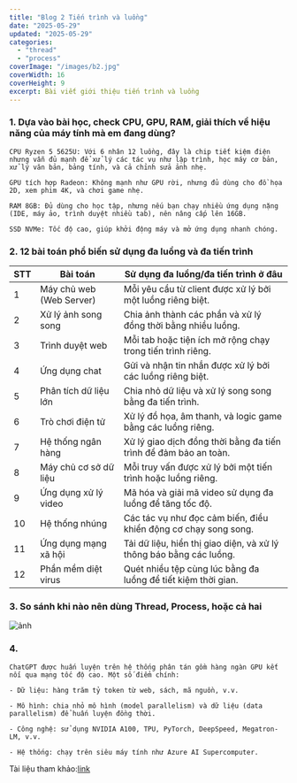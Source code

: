 ```yaml
---
title: "Blog 2 Tiến trình và luồng"
date: "2025-05-29"
updated: "2025-05-29"
categories:
  - "thread"
  - "process"
coverImage: "/images/b2.jpg"
coverWidth: 16
coverHeight: 9
excerpt: Bài viết giới thiệu tiến trình và luồng
---
```


### 1. Dựa vào bài học, check CPU, GPU, RAM, giải thích về hiệu năng của máy tính mà em đang dùng?
    CPU Ryzen 5 5625U: Với 6 nhân 12 luồng, đây là chip tiết kiệm điện nhưng vẫn đủ mạnh để xử lý các tác vụ như lập trình, học máy cơ bản, xử lý văn bản, bảng tính, và cả chỉnh sửa ảnh nhẹ.

    GPU tích hợp Radeon: Không mạnh như GPU rời, nhưng đủ dùng cho đồ họa 2D, xem phim 4K, và chơi game nhẹ.
    
    RAM 8GB: Đủ dùng cho học tập, nhưng nếu bạn chạy nhiều ứng dụng nặng (IDE, máy ảo, trình duyệt nhiều tab), nên nâng cấp lên 16GB.

    SSD NVMe: Tốc độ cao, giúp khởi động máy và mở ứng dụng nhanh chóng.

### 2. 12 bài toán phổ biến sử dụng đa luồng và đa tiến trình

| STT | Bài toán                 | Sử dụng đa luồng/đa tiến trình ở đâu                                |
| --- | ------------------------ | ------------------------------------------------------------------- |
| 1   | Máy chủ web (Web Server) | Mỗi yêu cầu từ client được xử lý bởi một luồng riêng biệt.          |
| 2   | Xử lý ảnh song song      | Chia ảnh thành các phần và xử lý đồng thời bằng nhiều luồng.        |
| 3   | Trình duyệt web          | Mỗi tab hoặc tiện ích mở rộng chạy trong tiến trình riêng.          |
| 4   | Ứng dụng chat            | Gửi và nhận tin nhắn được xử lý bởi các luồng riêng biệt.           |
| 5   | Phân tích dữ liệu lớn    | Chia nhỏ dữ liệu và xử lý song song bằng đa tiến trình.             |
| 6   | Trò chơi điện tử         | Xử lý đồ họa, âm thanh, và logic game bằng các luồng riêng.         |
| 7   | Hệ thống ngân hàng       | Xử lý giao dịch đồng thời bằng đa tiến trình để đảm bảo an toàn.    |
| 8   | Máy chủ cơ sở dữ liệu    | Mỗi truy vấn được xử lý bởi một tiến trình hoặc luồng riêng.        |
| 9   | Ứng dụng xử lý video     | Mã hóa và giải mã video sử dụng đa luồng để tăng tốc độ.            |
| 10  | Hệ thống nhúng           | Các tác vụ như đọc cảm biến, điều khiển động cơ chạy song song.     |
| 11  | Ứng dụng mạng xã hội     | Tải dữ liệu, hiển thị giao diện, và xử lý thông báo bằng các luồng. |
| 12  | Phần mềm diệt virus      | Quét nhiều tệp cùng lúc bằng đa luồng để tiết kiệm thời gian.       |

### 3. So sánh khi nào nên dùng Thread, Process, hoặc cả hai
![ảnh](/images/b3.jpg)

### 4.
    ChatGPT được huấn luyện trên hệ thống phân tán gồm hàng ngàn GPU kết nối qua mạng tốc độ cao. Một số điểm chính:

    - Dữ liệu: hàng trăm tỷ token từ web, sách, mã nguồn, v.v.

    - Mô hình: chia nhỏ mô hình (model parallelism) và dữ liệu (data parallelism) để huấn luyện đồng thời.

    - Công nghệ: sử dụng NVIDIA A100, TPU, PyTorch, DeepSpeed, Megatron-LM, v.v.

    - Hệ thống: chạy trên siêu máy tính như Azure AI Supercomputer.

Tài liệu tham khảo:[link](https://arxiv.org/abs/2304.13712)